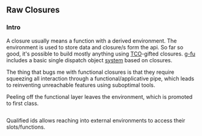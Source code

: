 ## Raw Closures

### Intro
A closure usually means a function with a derived environment. The environment is used to store data and closure/s form the api. So far so good, it's possible to build mostly anything using [TCO](http://wiki.c2.com/?TailCallOptimization)-gifted closures. [g-fu](https://github.com/codr7/g-fu/tree/master/v1) includes a basic single dispatch object [system](https://github.com/codr7/g-fu/blob/master/v1/doc/functional_objects.md) based on closures.

The thing that bugs me with functional closures is that they require squeezing all interaction through a functional/applicative pipe, which leads to reinventing unreachable features using suboptimal tools.

Peeling off the functional layer leaves the environment, which is promoted to first class.

```
```

Qualified ids allows reaching into external environments to access their slots/functions.

```
```